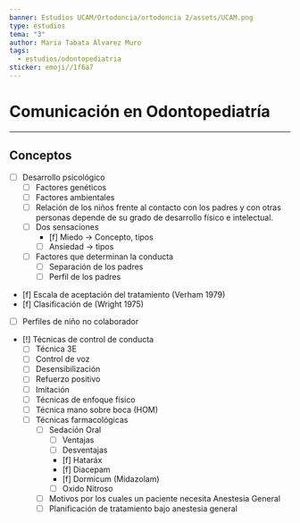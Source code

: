 ```yaml
---
banner: Estudios UCAM/Ortodoncia/ortodoncia 2/assets/UCAM.png
type: estudios
tema: "3"
author: Maria Tabata Álvarez Muro
tags:
  - estudios/odontopediatria
sticker: emoji//1f6a7
---
```

# Comunicación en Odontopediatría
___
## Conceptos
- [ ] Desarrollo psicológico
	- [ ] Factores genéticos
	- [ ] Factores ambientales
	- [ ] Relación de los niños frente al contacto con los padres y con otras personas depende de su grado de desarrollo físico e intelectual.
	- [ ] Dos sensaciones
		- [f] Miedo -> Concepto, tipos
		- [ ] Ansiedad -> tipos
	- [ ] Factores que determinan la conducta
		- [ ] Separación de los padres
		- [ ] Perfil de los padres
- [f] Escala de aceptación del tratamiento (Verham 1979)
- [f] Clasificación de (Wright 1975)
- [ ] Perfiles de niño no colaborador
- [!] Técnicas de control de conducta
	- [ ] Técnica 3E 
	- [ ] Control de voz
	- [ ] Desensibilización 
	- [ ] Refuerzo positivo
	- [ ] Imitación 
	- [ ] Técnicas de enfoque físico
	- [ ] Técnica mano sobre boca (HOM)
	- [ ] Técnicas farmacológicas
		- [ ] Sedación Oral
			- [ ] Ventajas
			- [ ] Desventajas
			- [f] Hataráx
			- [f] Diacepam
			- [f] Dormicum (Midazolam)
			- [ ] Oxido Nitroso
		- [ ] Motivos por los cuales un paciente necesita Anestesia General
		- [ ] Planificación de tratamiento bajo anestesia general